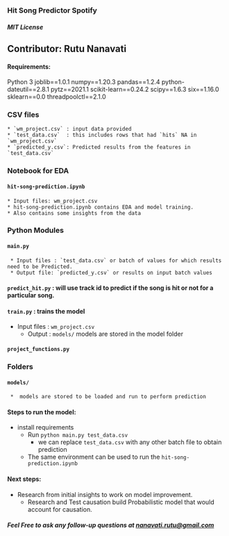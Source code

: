 ### Hit Song Predictor Spotify
##### MIT License 

## Contributor: Rutu Nanavati
#### Requirements:
Python 3
joblib==1.0.1
numpy==1.20.3
pandas==1.2.4
python-dateutil==2.8.1
pytz==2021.1
scikit-learn==0.24.2
scipy==1.6.3
six==1.16.0
sklearn==0.0
threadpoolctl==2.1.0


### CSV files
	* `wm_project.csv` : input data provided
	* `test_data.csv`  : this includes rows that had `hits` NA in `wm_project.csv`
	* `predicted_y.csv`: Predicted results from the features in `test_data.csv`


### Notebook for EDA
####  `hit-song-prediction.ipynb`
	* Input files: wm_project.csv
	* hit-song-prediction.ipynb contains EDA and model training.
	* Also contains some insights from the data

### Python Modules
#### `main.py`
	 * Input files : `test_data.csv` or batch of values for which results need to be Predicted.
	 * Output file: `predicted_y.csv` or results on input batch values

#### `predict_hit.py` :  will use track id to predict if the song is hit or not for a particular song.

#### `train.py` :  trains the model
   * Input files : `wm_project.csv`
	 * Output : `models/` models are stored in the model folder
#### `project_functions.py`

### Folders
#### `models/`
	 *  models are stored to be loaded and run to perform prediction

#### Steps to run the model:
  * install requirements
	* Run `python main.py test_data.csv`
		- we can replace `test_data.csv` with any other batch file to obtain prediction
	* The same environment can be used to run the `hit-song-prediction.ipynb`
#### Next steps:
  * Research from initial insights to work on model improvement.
	* Research and Test causation build Probabilistic model that would account for causation.

##### Feel Free to ask any follow-up questions at nanavati.rutu@gmail.com
